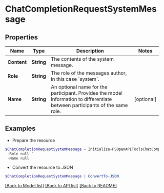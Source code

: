 # ChatCompletionRequestSystemMessage
## Properties

Name | Type | Description | Notes
------------ | ------------- | ------------- | -------------
**Content** | **String** | The contents of the system message. | 
**Role** | **String** | The role of the messages author, in this case &#x60;system&#x60;. | 
**Name** | **String** | An optional name for the participant. Provides the model information to differentiate between participants of the same role. | [optional] 

## Examples

- Prepare the resource
```powershell
$ChatCompletionRequestSystemMessage = Initialize-PSOpenAPIToolsChatCompletionRequestSystemMessage  -Content null `
 -Role null `
 -Name null
```

- Convert the resource to JSON
```powershell
$ChatCompletionRequestSystemMessage | ConvertTo-JSON
```

[[Back to Model list]](../README.md#documentation-for-models) [[Back to API list]](../README.md#documentation-for-api-endpoints) [[Back to README]](../README.md)

